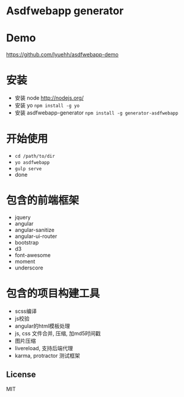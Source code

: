 Asdfwebapp generator
===================

Demo
====

<https://github.com/lyuehh/asdfwebapp-demo>


安装
====

* 安装 node <http://nodejs.org/>
* 安装 yo `npm install -g yo`
* 安装 asdfwebapp-generator `npm install -g generator-asdfwebapp`

开始使用
========

* `cd /path/to/dir`
* `yo asdfwebapp`
* `gulp serve`
* done

包含的前端框架
=============

* jquery
* angular
* angular-sanitize
* angular-ui-router
* bootstrap
* d3
* font-awesome
* moment
* underscore

包含的项目构建工具
=================

* scss编译
* js校验
* angular的html模板处理
* js, css 文件合并, 压缩, 加md5时间戳
* 图片压缩
* livereload, 支持后端代理
* karma, protractor 测试框架

## License

MIT
